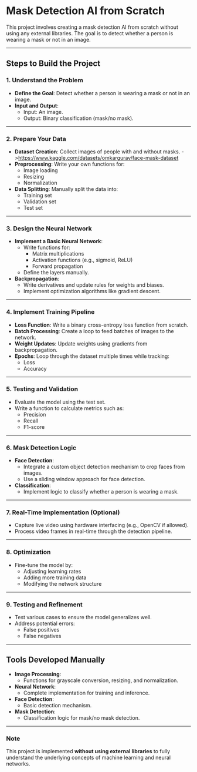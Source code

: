 # Mask Detection AI from Scratch

This project involves creating a mask detection AI from scratch without using any external libraries. The goal is to detect whether a person is wearing a mask or not in an image.

---

## Steps to Build the Project

### 1. Understand the Problem
- **Define the Goal**: Detect whether a person is wearing a mask or not in an image.
- **Input and Output**:  
  - Input: An image.  
  - Output: Binary classification (mask/no mask).

---

### 2. Prepare Your Data
- **Dataset Creation**: Collect images of people with and without masks. ->https://www.kaggle.com/datasets/omkargurav/face-mask-dataset
- **Preprocessing**: Write your own functions for:
  - Image loading
  - Resizing
  - Normalization
- **Data Splitting**: Manually split the data into:
  - Training set
  - Validation set
  - Test set

---

### 3. Design the Neural Network
- **Implement a Basic Neural Network**:
  - Write functions for:
    - Matrix multiplications
    - Activation functions (e.g., sigmoid, ReLU)
    - Forward propagation
  - Define the layers manually.
- **Backpropagation**:
  - Write derivatives and update rules for weights and biases.
  - Implement optimization algorithms like gradient descent.

---

### 4. Implement Training Pipeline
- **Loss Function**: Write a binary cross-entropy loss function from scratch.
- **Batch Processing**: Create a loop to feed batches of images to the network.
- **Weight Updates**: Update weights using gradients from backpropagation.
- **Epochs**: Loop through the dataset multiple times while tracking:
  - Loss
  - Accuracy

---

### 5. Testing and Validation
- Evaluate the model using the test set.
- Write a function to calculate metrics such as:
  - Precision
  - Recall
  - F1-score

---

### 6. Mask Detection Logic
- **Face Detection**:
  - Integrate a custom object detection mechanism to crop faces from images.
  - Use a sliding window approach for face detection.
- **Classification**:
  - Implement logic to classify whether a person is wearing a mask.

---

### 7. Real-Time Implementation (Optional)
- Capture live video using hardware interfacing (e.g., OpenCV if allowed).
- Process video frames in real-time through the detection pipeline.

---

### 8. Optimization
- Fine-tune the model by:
  - Adjusting learning rates
  - Adding more training data
  - Modifying the network structure

---

### 9. Testing and Refinement
- Test various cases to ensure the model generalizes well.
- Address potential errors:
  - False positives
  - False negatives

---

## Tools Developed Manually
- **Image Processing**:
  - Functions for grayscale conversion, resizing, and normalization.
- **Neural Network**:
  - Complete implementation for training and inference.
- **Face Detection**:
  - Basic detection mechanism.
- **Mask Detection**:
  - Classification logic for mask/no mask detection.

---

### Note
This project is implemented **without using external libraries** to fully understand the underlying concepts of machine learning and neural networks.

